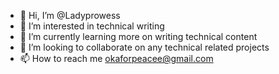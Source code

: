 - 👋 Hi, I’m @Ladyprowess
- 👀 I’m interested in technical writing
- 🌱 I’m currently learning more on writing technical content
- 💞️ I’m looking to collaborate on any technical related projects
- 📫 How to reach me okaforpeacee@gmail.com

<!---
Ladyprowess/Ladyprowess is a ✨ special ✨ repository because its `README.md` (this file) appears on your GitHub profile.
You can click the Preview link to take a look at your changes.
--->
